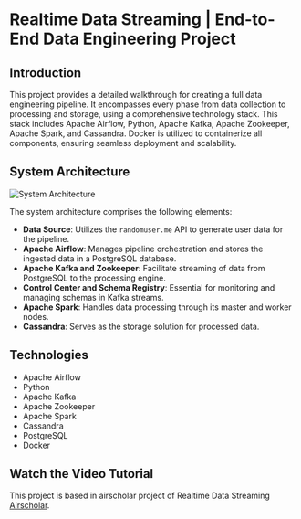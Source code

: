 # Realtime Data Streaming | End-to-End Data Engineering Project

## Introduction

This project provides a detailed walkthrough for creating a full data engineering pipeline. It encompasses every phase from data collection to processing and storage, using a comprehensive technology stack. This stack includes Apache Airflow, Python, Apache Kafka, Apache Zookeeper, Apache Spark, and Cassandra. Docker is utilized to containerize all components, ensuring seamless deployment and scalability.

## System Architecture

![System Architecture]()

The system architecture comprises the following elements:

- **Data Source**: Utilizes the `randomuser.me` API to generate user data for the pipeline.
- **Apache Airflow**: Manages pipeline orchestration and stores the ingested data in a PostgreSQL database.
- **Apache Kafka and Zookeeper**: Facilitate streaming of data from PostgreSQL to the processing engine.
- **Control Center and Schema Registry**: Essential for monitoring and managing schemas in Kafka streams.
- **Apache Spark**: Handles data processing through its master and worker nodes.
- **Cassandra**: Serves as the storage solution for processed data.

## Technologies

- Apache Airflow
- Python
- Apache Kafka
- Apache Zookeeper
- Apache Spark
- Cassandra
- PostgreSQL
- Docker

## Watch the Video Tutorial

This project is based in airscholar project of Realtime Data Streaming [Airscholar](https://github.com/airscholar).
